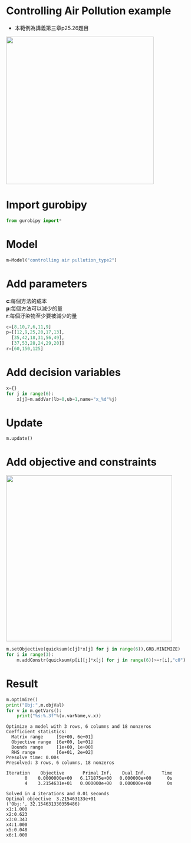 
# Controlling Air Pollution example
- 本範例為講義第三章p25.26題目
<img src="http://localhost:8889/files/Controlling%20Air%20Pollution1.png" width="400">

# Import gurobipy


```python
from gurobipy import*
```

# Model


```python
m=Model("controlling air pullution_type2")
```

# Add parameters
**c**:每個方法的成本<br>
**p**:每個方法可以減少的量<br>
**r**:每個汙染物至少要被減少的量<br>


```python
c=[8,10,7,6,11,9]
p=[[12,9,25,20,17,13],
  [35,42,18,31,56,49],
  [37,53,28,24,29,20]]
r=[60,150,125]
```

# Add decision variables


```python
x={}
for j in range(6):
    x[j]=m.addVar(lb=0,ub=1,name="x_%d"%j)
```

# Update


```python
m.update()
```

# Add objective and constraints

<img src="http://localhost:8889/files/Controlling%20Air%20Pollution2.png" width=450>


```python
m.setObjective(quicksum(c[j]*x[j] for j in range(6)),GRB.MINIMIZE)
for i in range(3):
    m.addConstr(quicksum(p[i][j]*x[j] for j in range(6))>=r[i],"c0")
```

# Result


```python
m.optimize()
print("Obj:",m.objVal)
for v in m.getVars():
    print("%s:%.3f"%(v.varName,v.x))
```

    Optimize a model with 3 rows, 6 columns and 18 nonzeros
    Coefficient statistics:
      Matrix range     [9e+00, 6e+01]
      Objective range  [6e+00, 1e+01]
      Bounds range     [1e+00, 1e+00]
      RHS range        [6e+01, 2e+02]
    Presolve time: 0.00s
    Presolved: 3 rows, 6 columns, 18 nonzeros
    
    Iteration    Objective       Primal Inf.    Dual Inf.      Time
           0    0.0000000e+00   6.171875e+00   0.000000e+00      0s
           4    3.2154631e+01   0.000000e+00   0.000000e+00      0s
    
    Solved in 4 iterations and 0.01 seconds
    Optimal objective  3.215463133e+01
    ('Obj:', 32.154631330359486)
    x1:1.000
    x2:0.623
    x3:0.343
    x4:1.000
    x5:0.048
    x6:1.000
    


```python

```
